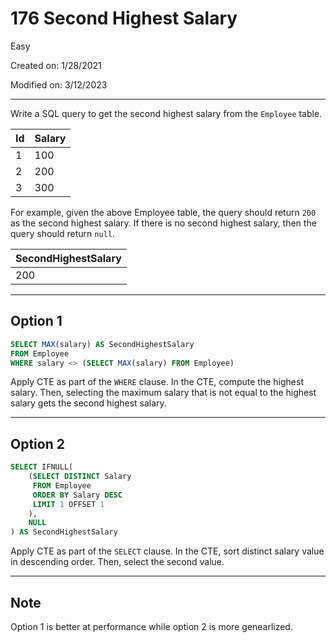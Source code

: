 # 176 Second Highest Salary

Easy

Created on: 1/28/2021

Modified on: 3/12/2023

---

Write a SQL query to get the second highest salary from the `Employee` table.

| Id  | Salary |
| --- | ------ |
| 1   | 100    |
| 2   | 200    |
| 3   | 300    |

For example, given the above Employee table, the query should return `200` as the second highest salary. If there is no second highest salary, then the query should return `null`.

| SecondHighestSalary |
| ------------------- |
| 200                 |

---

## Option 1

``` sql
SELECT MAX(salary) AS SecondHighestSalary
FROM Employee
WHERE salary <> (SELECT MAX(salary) FROM Employee)
```

Apply CTE as part of the `WHERE` clause. In the CTE, compute the highest salary. Then, selecting the maximum salary that is not equal to the highest salary gets the second highest salary.

---

## Option 2

``` sql
SELECT IFNULL(
    (SELECT DISTINCT Salary
     FROM Employee
     ORDER BY Salary DESC
     LIMIT 1 OFFSET 1
    ),
    NULL
) AS SecondHighestSalary
```

Apply CTE as part of the `SELECT` clause. In the CTE, sort distinct salary value in descending order. Then, select the second value.

---

## Note

Option 1 is better at performance while option 2 is more genearlized.

